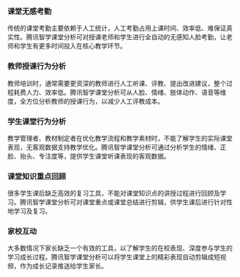 
### 课堂无感考勤
传统的课堂考勤主要依赖于人工统计，人工考勤占用上课时间、效率低、难保证真实性。腾讯智学课堂分析可对授课老师和学生进行全自动的无感知人脸考勤，让老师和学生有更多时间投入在核心教学环节。

### 教师授课行为分析
教师培训时，通常需要更资深的教师进行人工听课、评教、提出改进建议，整个过程耗费人力、效率低。腾讯智学课堂分析可从人脸、情绪、肢体动作、语音等维度，全方位分析教师的授课行为，以减少人工评教成本。

### 学生课堂行为分析
教学管理者、教材制定者在优化教学流程和教学素材时，不能了解学生的实际课堂表现，无客观数据支持教学优化。腾讯智学课堂分析可通过分析学生的情绪、正脸、抬头、专注度等，提供学生课堂听课表现的客观数据。

### 课堂知识重点回顾
很多学生课后缺乏高效的复习工具，不能对课堂知识点的讲授过程进行回顾及学习。腾讯智学课堂分析可对课堂重点或课堂总结进行剪辑，供学生课后进行针对性地学习及复习。

### 家校互动
大多数情况下家长缺乏一个有效的工具，以了解学生的在校表现、深度参与学生的学习成长过程。腾讯智学课堂分析可以将学生课堂上的精彩表现自动剪辑成短视频，作为成长记录推送给学生家长。
